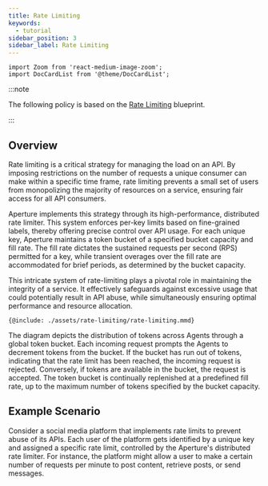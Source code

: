 ```yaml
---
title: Rate Limiting
keywords:
  - tutorial
sidebar_position: 3
sidebar_label: Rate Limiting
---
```


```mdx-code-block
import Zoom from 'react-medium-image-zoom';
import DocCardList from '@theme/DocCardList';
```

:::note

The following policy is based on the
[Rate Limiting](/reference/blueprints/rate-limiting/base.md) blueprint.

:::

## Overview

Rate limiting is a critical strategy for managing the load on an API. By
imposing restrictions on the number of requests a unique consumer can make
within a specific time frame, rate limiting prevents a small set of users from
monopolizing the majority of resources on a service, ensuring fair access for
all API consumers.

Aperture implements this strategy through its high-performance, distributed rate
limiter. This system enforces per-key limits based on fine-grained labels,
thereby offering precise control over API usage. For each unique key, Aperture
maintains a token bucket of a specified bucket capacity and fill rate. The fill
rate dictates the sustained requests per second (RPS) permitted for a key, while
transient overages over the fill rate are accommodated for brief periods, as
determined by the bucket capacity.

This intricate system of rate-limiting plays a pivotal role in maintaining the
integrity of a service. It effectively safeguards against excessive usage that
could potentially result in API abuse, while simultaneously ensuring optimal
performance and resource allocation.

<Zoom>

```mermaid
{@include: ./assets/rate-limiting/rate-limiting.mmd}
```

</Zoom>

The diagram depicts the distribution of tokens across Agents through a global
token bucket. Each incoming request prompts the Agents to decrement tokens from
the bucket. If the bucket has run out of tokens, indicating that the rate limit
has been reached, the incoming request is rejected. Conversely, if tokens are
available in the bucket, the request is accepted. The token bucket is
continually replenished at a predefined fill rate, up to the maximum number of
tokens specified by the bucket capacity.

## Example Scenario

Consider a social media platform that implements rate limits to prevent abuse of
its APIs. Each user of the platform gets identified by a unique key and assigned
a specific rate limit, controlled by the Aperture's distributed rate limiter.
For instance, the platform might allow a user to make a certain number of
requests per minute to post content, retrieve posts, or send messages.

<DocCardList />
